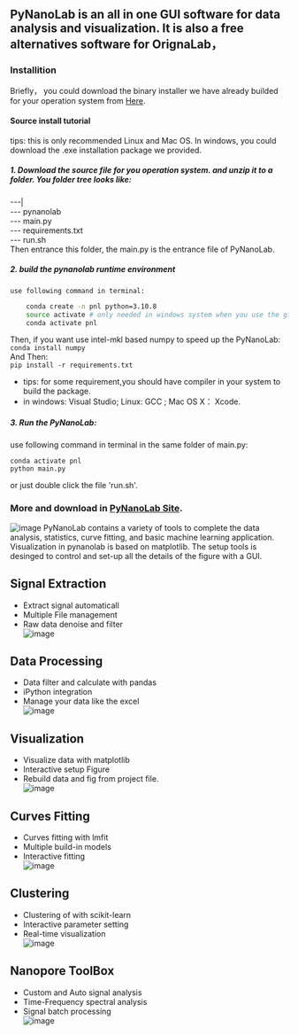 ## PyNanoLab is an all in one GUI software for data analysis and visualization. It is also a free alternatives software for OrignaLab，
### Installition
Briefly， you could download the binary installer we have already builded for your operation system from [Here](https://sourceforge.net/projects/pynano/files/).
#### Source install tutorial
tips: this is only recommended Linux and Mac OS. In windows, you could download the .exe installation package we provided.  
##### 1. Download the source file for you operation system. and unzip it to a folder.  You folder tree looks like:   
  ---|   
      --- pynanolab   
      --- main.py   
      --- requirements.txt   
      --- run.sh  
 Then entrance this folder, the main.py is the entrance file of PyNanoLab.  
##### 2. build the pynanolab runtime environment
    use following command in terminal:         
``` sh  
    conda create -n pnl python=3.10.8   
    source activate # only needed in windows system when you use the git-bash for windows.  
    conda activate pnl      
```   
Then, if you want use intel-mkl based numpy to speed up the PyNanoLab:  
`conda install numpy`   
And Then:     
`pip install -r requirements.txt`   
- tips: for some requirement,you should have compiler in your system to build the package.
- in windows: Visual Studio; Linux: GCC ; Mac OS X： Xcode.
##### 3. Run the PyNanoLab: 
 use following command in terminal in the same folder of main.py: 
 ```
 conda activate pnl
 python main.py
 ```
 or just double click the file 'run.sh'.
         
### More and download in [PyNanoLab Site](https://www.pynanolab.com/).
![image](https://user-images.githubusercontent.com/28666678/165077068-2ae07266-1f8f-4f2a-b268-c432c4fea2c9.png)
PyNanoLab contains a variety of tools to complete the data analysis, statistics, curve fitting, and basic machine learning application. Visualization in pynanolab is based on matplotlib. The setup tools is desinged to control and set-up all the details of the figure with a GUI.
## Signal Extraction
- Extract signal automaticall
- Multiple File management
- Raw data denoise and filter   
![image](https://user-images.githubusercontent.com/28666678/165077241-8336bbce-7d7a-476f-a005-f3c2929f678a.png)
## Data Processing
- Data filter and calculate with pandas
- iPython integration
- Manage your data like the excel     
![image](https://user-images.githubusercontent.com/28666678/165077360-9aa423a5-6c74-4255-bcfe-aed67d4256fb.png)
##  Visualization
- Visualize data with matplotlib
- Interactive setup Figure
- Rebuild data and fig from project file.   
![image](https://user-images.githubusercontent.com/28666678/165077379-11e68425-a4c9-462f-8c35-bf2a7c4cbcec.png)
##  Curves Fitting
- Curves fitting with lmfit
- Multiple build-in models
- Interactive fitting   
![image](https://user-images.githubusercontent.com/28666678/165077503-1fc5e17d-8953-49aa-8322-fd1393f8898b.png)
##  Clustering
- Clustering of with scikit-learn
- Interactive parameter setting
- Real-time visualization    
![image](https://user-images.githubusercontent.com/28666678/165077568-f5597b79-bd2f-4ddd-a34a-b4f18f035280.png)
## Nanopore ToolBox
- Custom and Auto signal analysis
- Time-Frequency spectral analysis
- Signal batch processing  
![image](https://user-images.githubusercontent.com/28666678/165077633-a98d7d88-f3ec-4ecc-8787-be1238501ee5.png)

